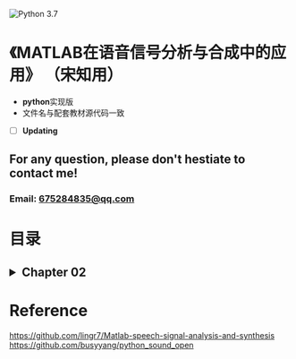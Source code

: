 ![Python 3.7](https://img.shields.io/badge/Python-3.7-blue.svg)
# 《MATLAB在语音信号分析与合成中的应用》 （宋知用）
- **python**实现版 
- 文件名与配套教材源代码一致

- [ ] **Updating**

## For any question, please don't hestiate to contact me!
### Email: 675284835@qq.com

# 目录

## <details> <summary>Chapter 02</summary> <pre><code> 2.1.0  [短时平均幅度](./Chapter2_TimeFrequency_ShortTime/pr2_3_0.py) </code></pre> </details>

# Reference
https://github.com/lingr7/Matlab-speech-signal-analysis-and-synthesis  
https://github.com/busyyang/python_sound_open

